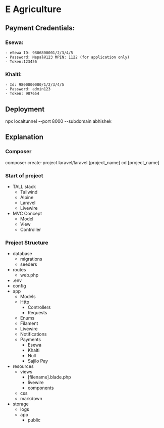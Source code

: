 # E Agriculture

## Payment Credentials:

### Esewa:
    - eSewa ID: 9806800001/2/3/4/5
    - Password: Nepal@123 MPIN: 1122 (for application only)
    - Token:123456

### Khalti:
    - Id: 9800000000/1/2/3/4/5
    - Password: admin123
    - Token: 987654

## Deployment
npx localtunnel --port 8000 --subdomain abhishek



## Explanation

### Composer
composer create-project laravel/laravel [project_name]
cd [project_name]



### Start of project
- TALL stack
    - Tailwind
    - Alpine
    - Laravel
    - Livewire
- MVC Concept
    - Model
    - View
    - Controller

### Project Structure
- database
    - migrations
    - seeders
- routes
    - web.php
- .env
- config
- app
    - Models
    - Http
        - Controllers
        - Requests
    - Enums
    - Filament
    - Livewire
    - Notifications
    - Payments
        - Esewa
        - Khalti
        - Null
        - Sajilo Pay
- resources
    - views
        - [filename].blade.php
        - livewire
        - components
    - css
    - markdown
- storage
    - logs
    - app
        - public
